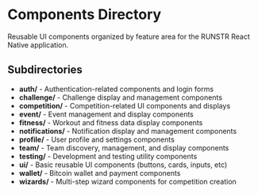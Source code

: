 # Components Directory

Reusable UI components organized by feature area for the RUNSTR React Native application.

## Subdirectories

- **auth/** - Authentication-related components and login forms
- **challenge/** - Challenge display and management components
- **competition/** - Competition-related UI components and displays
- **event/** - Event management and display components
- **fitness/** - Workout and fitness data display components
- **notifications/** - Notification display and management components
- **profile/** - User profile and settings components
- **team/** - Team discovery, management, and display components
- **testing/** - Development and testing utility components
- **ui/** - Basic reusable UI components (buttons, cards, inputs, etc)
- **wallet/** - Bitcoin wallet and payment components
- **wizards/** - Multi-step wizard components for competition creation